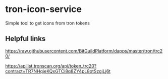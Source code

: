 # tron-icon-service
Simple tool to get icons from tron tokens


## Helpful links
https://raw.githubusercontent.com/BitGuildPlatform/dapps/master/tron/trc20/



https://apilist.tronscan.org/api/token_trc20?contract=TR7NHqjeKQxGTCi8q8ZY4pL8otSzgjLj6t